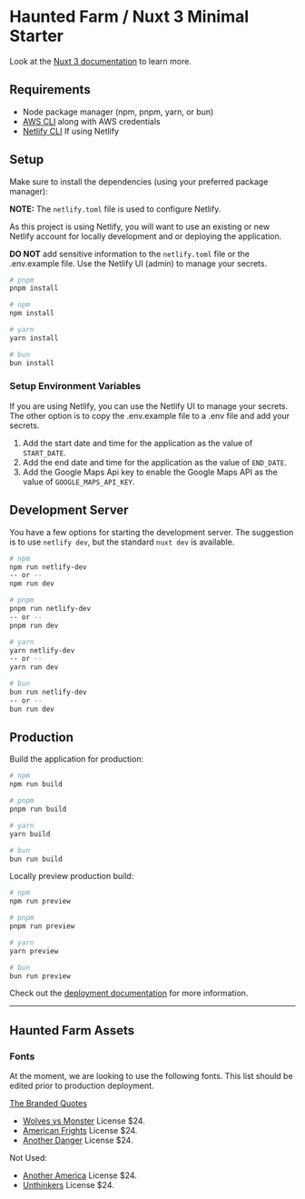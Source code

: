 # Haunted Farm / Nuxt 3 Minimal Starter

Look at the [Nuxt 3 documentation](https://nuxt.com/docs/getting-started/introduction) to learn more.

## Requirements

- Node package manager (npm, pnpm, yarn, or bun)
- [AWS CLI](https://aws.amazon.com/cli/) along with AWS credentials 
- [Netlify CLI](https://www.netlify.com/platform/core/cli/#install) If using Netlify

## Setup

Make sure to install the dependencies (using your preferred package manager):

**NOTE:** The `netlify.toml` file is used to configure Netlify.

As this project is using Netlify, you will want to use an existing or new Netlify account for 
locally development and or deploying the application.

**DO NOT** add sensitive information to the `netlify.toml` file or the .env.example file. 
Use the Netlify UI (admin) to manage your secrets.

```bash
# pnpm
pnpm install

# npm
npm install

# yarn
yarn install

# bun
bun install
```

### Setup Environment Variables

If you are using Netlify, you can use the Netlify UI to manage your secrets. 
The other option is to copy the .env.example file to a .env file and add your secrets.

1. Add the start date and time for the application as the value of `START_DATE`.
2. Add the end date and time for the application as the value of `END_DATE`.
3. Add the Google Maps Api key to enable the Google Maps API as the value of `GOOGLE_MAPS_API_KEY`.

## Development Server

You have a few options for starting the development server. The suggestion is to use `netlify dev`,
but the standard `nuxt dev` is available.

```bash
# npm
npm run netlify-dev
-- or --
npm run dev

# pnpm
pnpm run netlify-dev
-- or --
pnpm run dev

# yarn
yarn netlify-dev
-- or --
yarn run dev

# bun
bun run netlify-dev
-- or --
bun run dev
```

## Production

Build the application for production:

```bash
# npm
npm run build

# pnpm
pnpm run build

# yarn
yarn build

# bun
bun run build
```

Locally preview production build:

```bash
# npm
npm run preview

# pnpm
pnpm run preview

# yarn
yarn preview

# bun
bun run preview
```

Check out the [deployment documentation](https://nuxt.com/docs/getting-started/deployment) for more information.

---

## Haunted Farm Assets

### Fonts

At the moment, we are looking to use the following fonts. 
This list should be edited prior to production deployment.

[The Branded Quotes](https://thebrandedquotes.sellfy.store/)

- [Wolves vs Monster](https://thebrandedquotes.sellfy.store/p/wolves-vs-monster-retro-horror/) License $24.
- [American Frights](https://thebrandedquotes.sellfy.store/p/hkjuj6/) License $24.
- [Another Danger](https://thebrandedquotes.sellfy.store/p/lez5/) License $24.

Not Used:

- [Another America](https://thebrandedquotes.sellfy.store/p/eesw/) License $24.
- [Unthinkers](https://thebrandedquotes.sellfy.store/p/unthinkers-modern-horror-font/) License $24.

